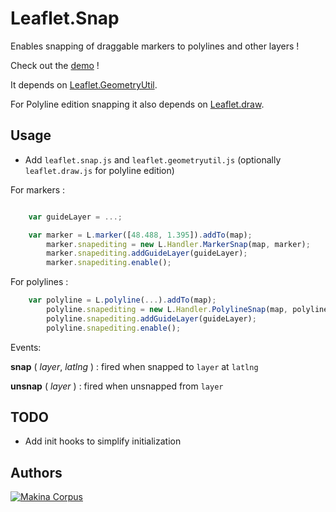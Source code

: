 Leaflet.Snap
============

Enables snapping of draggable markers to polylines and other layers !

Check out the [demo](http://makinacorpus.github.com/Leaflet.Snap/) !


It depends on [Leaflet.GeometryUtil](https://github.com/makinacorpus/Leaflet.GeometryUtil).

For Polyline edition snapping it also depends on [Leaflet.draw](https://github.com/Leaflet/Leaflet.draw).


Usage
-----

* Add ``leaflet.snap.js`` and ``leaflet.geometryutil.js`` (optionally ``leaflet.draw.js`` for polyline edition)

For markers : 

```javascript

    var guideLayer = ...;

    var marker = L.marker([48.488, 1.395]).addTo(map);
        marker.snapediting = new L.Handler.MarkerSnap(map, marker);
        marker.snapediting.addGuideLayer(guideLayer);
        marker.snapediting.enable();
```

For polylines : 

```javascript
    var polyline = L.polyline(...).addTo(map);
        polyline.snapediting = new L.Handler.PolylineSnap(map, polyline);
        polyline.snapediting.addGuideLayer(guideLayer);
        polyline.snapediting.enable();
```

Events:

**snap** ( _layer_, _latlng_ ) : fired when snapped to ``layer`` at ``latlng``

**unsnap** ( _layer_ ) : fired when unsnapped from ``layer``


TODO
----

* Add init hooks to simplify initialization

Authors
-------

[![Makina Corpus](http://depot.makina-corpus.org/public/logo.gif)](http://makinacorpus.com)
